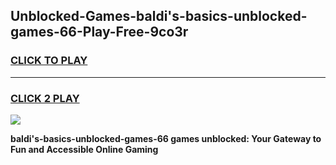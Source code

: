 
## Unblocked-Games-baldi's-basics-unblocked-games-66-Play-Free-9co3r
<h3>
<a href="https://premium76.site?title=baldi's-basics-unblocked-games-66&ref=20M">CLICK TO PLAY</a></h3>
<hr>

<h3>
<a href="https://premium76.site?title=baldi's-basics-unblocked-games-66&ref=20M">CLICK 2 PLAY</a>
  
</h3>

<a href="https://premium76.site?title=baldi's-basics-unblocked-games-66&ref=19M"><img src="https://clearcache.store/games.png"></a>


**baldi's-basics-unblocked-games-66 games unblocked: Your Gateway to Fun and Accessible Online Gaming**
